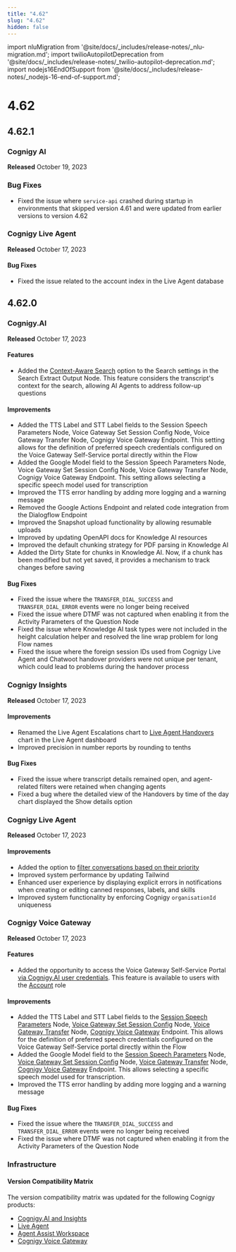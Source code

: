 ```yaml
---
title: "4.62"
slug: "4.62"
hidden: false
---
```


import nluMigration from '@site/docs/_includes/release-notes/_nlu-migration.md';
import twilioAutopilotDeprecation from '@site/docs/_includes/release-notes/_twilio-autopilot-deprecation.md';
import nodejs16EndOfSupport from '@site/docs/_includes/release-notes/_nodejs-16-end-of-support.md';

# 4.62

<nodejs16EndOfSupport />

<twilioAutopilotDeprecation />

<nluMigration />

## 4.62.1

### Cognigy AI

**Released** October 19, 2023

### Bug Fixes

- Fixed the issue where `service-api` crashed during startup in environments that skipped version 4.61 and were updated from earlier versions to version 4.62

### Cognigy Live Agent

**Released** October 17, 2023

#### Bug Fixes

- Fixed the issue related to the account index in the Live Agent database

## 4.62.0

### Cognigy.AI

**Released** October 17, 2023

#### Features

- Added the [Context-Aware Search](../ai/build/node-reference/other-nodes/search-extract-output.md) option to the Search settings in the Search Extract Output Node. This feature considers the transcript's context for the search, allowing AI Agents to address follow-up questions

#### Improvements

- Added the TTS Label and STT Label fields to the Session Speech Parameters Node, Voice Gateway Set Session Config Node, Voice Gateway Transfer Node, Cognigy Voice Gateway Endpoint. This setting allows for the definition of preferred speech credentials configured on the Voice Gateway Self-Service portal directly within the Flow
- Added the Google Model field to the Session Speech Parameters Node, Voice Gateway Set Session Config Node, Voice Gateway Transfer Node, Cognigy Voice Gateway Endpoint. This setting allows selecting a specific speech model used for transcription
- Improved the TTS error handling by adding more logging and a warning message
- Removed the Google Actions Endpoint and related code integration from the Dialogflow Endpoint
- Improved the Snapshot upload functionality by allowing resumable uploads
- Improved by updating OpenAPI docs for Knowledge AI resources
- Improved the default chunking strategy for PDF parsing in Knowledge AI
- Added the Dirty State for chunks in Knowledge AI. Now, if a chunk has been modified but not yet saved, it provides a mechanism to track changes before saving

#### Bug Fixes

- Fixed the issue where the `TRANSFER_DIAL_SUCCESS` and `TRANSFER_DIAL_ERROR` events were no longer being received
- Fixed the issue where DTMF was not captured when enabling it from the Activity Parameters of the Question Node
- Fixed the issue where Knowledge AI task types were not included in the height calculation helper and resolved the line wrap problem for long Flow names
- Fixed the issue where the foreign session IDs used from Cognigy Live Agent and Chatwoot handover providers were not unique per tenant, which could lead to problems during the handover process

### Cognigy Insights

**Released** October 17, 2023

#### Improvements

- Renamed the Live Agent Escalations chart to [Live Agent Handovers](../insights/reports/live-agent.md#live-agent-handovers) chart in the Live Agent dashboard
- Improved precision in number reports by rounding to tenths

#### Bug Fixes

- Fixed the issue where transcript details remained open, and agent-related filters were retained when changing agents
- Fixed a bug where the detailed view of the Handovers by time of the day chart displayed the Show details option

### Cognigy Live Agent

**Released** October 17, 2023

#### Improvements

- Added the option to [filter conversations based on their priority](../live-agent/conversation/assign-conversations.md#assign-priority)
- Improved system performance by updating Tailwind
- Enhanced user experience by displaying explicit errors in notifications when creating or editing canned responses, labels, and skills
- Improved system functionality by enforcing Cognigy `organisationId` uniqueness

### Cognigy Voice Gateway

**Released** October 17, 2023

#### Features

- Added the opportunity to access the Voice Gateway Self-Service Portal [via Cognigy.AI user credentials](../voice-gateway/getting-started.md#set-up-voice-gateway-for-your-organization). This feature is available to users with the [Account](../voice-gateway/webapp/users.md#account) role

#### Improvements

- Added the TTS Label and STT Label fields to the [Session Speech Parameters](../ai/build/node-reference/voice/generic/session-speech-parameters-config.md) Node, [Voice Gateway Set Session Config](../ai/build/node-reference/voice/voice-gateway/set-session-config.md) Node, [Voice Gateway Transfer](../ai/build/node-reference/voice/voice-gateway/transfer.md) Node, [Cognigy Voice Gateway](../ai/deploy/endpoint-reference/voice-gateway.md) Endpoint. This allows for the definition of preferred speech credentials configured on the Voice Gateway Self-Service portal directly within the Flow
- Added the Google Model field to the  [Session Speech Parameters](../ai/build/node-reference/voice/generic/session-speech-parameters-config.md) Node, [Voice Gateway Set Session Config](../ai/build/node-reference/voice/voice-gateway/set-session-config.md) Node, [Voice Gateway Transfer](../ai/build/node-reference/voice/voice-gateway/transfer.md) Node, [Cognigy Voice Gateway](../ai/deploy/endpoint-reference/voice-gateway.md) Endpoint. This allows selecting a specific speech model used for transcription.
- Improved the TTS error handling by adding more logging and a warning message

####  Bug Fixes

- Fixed the issue where the `TRANSFER_DIAL_SUCCESS` and `TRANSFER_DIAL_ERROR` events were no longer being received
- Fixed the issue where DTMF was not captured when enabling it from the Activity Parameters of the Question Node

### Infrastructure

#### Version Compatibility Matrix

The version compatibility matrix was updated for the following Cognigy products:

- [Cognigy.AI and Insights](../ai/installation/version-compatibility-matrix.md)
- [Live Agent](../live-agent/installation/deployment/version-compatibility-matrix.md)
- [Agent Assist Workspace](../ai-copilot/installation/version-compatibility-matrix.md)
- [Cognigy Voice Gateway](../voice-gateway/installation/version-compatibility-matrix.md)